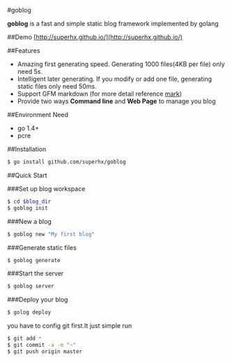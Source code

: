 #goblog

**goblog** is a fast and simple static blog framework implemented by golang

##Demo
[http://superhx.github.io/](http://superhx.github.io/)

##Features

- Amazing first generating speed. Generating 1000 files(4KB per file) only need 5s.
- Intelligent later generating. If you modify or add one file, generating static files only need 50ms.
- Support GFM markdown (for more detail reference [mark](https://github.com/superhx/mark))
- Provide two ways **Command line** and **Web Page** to manage you blog


##Environment Need
- go 1.4+
- pcre

##Installation

``` bash
$ go install github.com/superhx/goblog
```

##Quick Start

###Set up blog workspace
``` bash
$ cd $blog_dir
$ goblog init
```

###New a blog
``` bash
$ goblog new "My first blog"
```

###Generate static files
``` bash
$ goblog generate
```

###Start the server
```bash
$ goblog server
```

###Deploy your blog
```bash
$ golog deploy
```

you have to config git first.It just simple run
``` bash
$ git add *
$ git commit -a -m "~"
$ git push origin master
```

